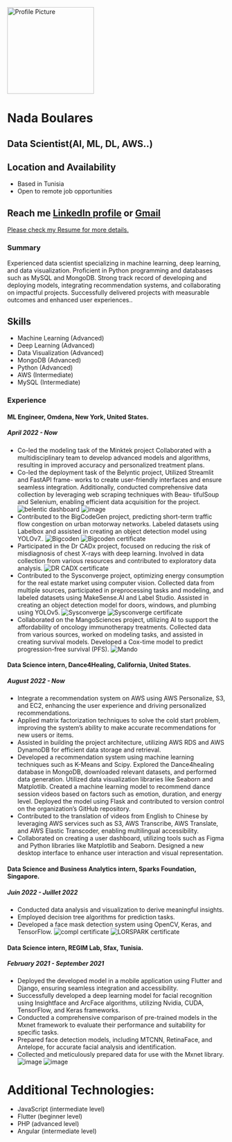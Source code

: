 <img src="nada_boulares.png" alt="Profile Picture" width="200"/>

# Nada Boulares

## Data Scientist(AI, ML, DL, AWS..)
## Location and Availability

- Based in Tunisia
- Open to remote job opportunities
## Reach me [LinkedIn profile](https://www.linkedin.com/in/nada-boulares-83129214b/)  or [Gmail](nada.boulaares@gmail.com)
[Please check my Resume for more details.](https://drive.google.com/file/d/1pRxb8qQWBMS1EiTPUVY0mpfwfSilLYAf/view?usp=sharing)

### Summary
Experienced data scientist specializing in machine learning, deep learning,
and data visualization. Proficient in Python programming and databases
such as MySQL and MongoDB. Strong track record of developing and
deploying models, integrating recommendation systems, and collaborating
on impactful projects. Successfully delivered projects with measurable
outcomes and enhanced user experiences..
## Skills

- Machine Learning (Advanced)
- Deep Learning (Advanced)
- Data Visualization (Advanced)
- MongoDB (Advanced)
- Python (Advanced)
- AWS (Intermediate)
- MySQL (Intermediate)

### Experience
#### ML Engineer, Omdena, New York, United States.
##### April 2022 - Now
- Co-led the modeling task of the Minktek project Collaborated with a multidisciplinary
team to develop advanced models and algorithms, resulting in improved accuracy and
personalized treatment plans.
- Co-led the deployment task of the Belyntic project, Utilized Streamlit and FastAPI frame-
works to create user-friendly interfaces and ensure seamless integration. Additionally,
conducted comprehensive data collection by leveraging web scraping techniques with Beau-
tifulSoup and Selenium, enabling efficient data acquisition for the project.
![belentic dashboard](BELENTIC.png)
![image](omlor.png)
- Contributed to the BigCodeGen project, predicting short-term traffic flow congestion on
urban motorway networks. Labeled datasets using Labelbox and assisted in creating an
object detection model using YOLOv7..
 ![Bigcoden](b.png)
 ![Bigcoden certificate](bigcoden.png)
- Participated in the Dr CADx project, focused on reducing the risk of misdiagnosis of chest X-rays with deep learning. Involved in data collection from various resources and contributed to exploratory data analysis.
![DR CADX certificate](drcadx.png)
- Contributed to the Sysconverge project, optimizing energy consumption for the real estate
market using computer vision. Collected data from multiple sources, participated in
preprocessing tasks and modeling, and labeled datasets using MakeSense.AI and Label
Studio. Assisted in creating an object detection model for doors, windows, and plumbing
using YOLOv5.
 ![Sysconverge](s.png)
![Sysconverge certificate](sysconverge.png)
- Collaborated on the MangoSciences project, utilizing AI to support the affordability of
oncology immunotherapy treatments. Collected data from various sources, worked on
modeling tasks, and assisted in creating survival models. Developed a Cox-time model to
predict progression-free survival (PFS).
![Mando](m.png)
#### Data Science intern, Dance4Healing, California, United States.
##### August 2022 - Now
- Integrate a recommendation system on AWS using AWS Personalize, S3, and EC2, enhancing
the user experience and driving personalized recommendations.
- Applied matrix factorization techniques to solve the cold start problem, improving the
system’s ability to make accurate recommendations for new users or items.
- Assisted in building the project architecture, utilizing AWS RDS and AWS DynamoDB for
efficient data storage and retrieval.
- Developed a recommendation system using machine learning techniques such as K-Means
and Scipy. Explored the Dance4healing database in MongoDB, downloaded relevant
datasets, and performed data generation. Utilized data visualization libraries like Seaborn
and Matplotlib. Created a machine learning model to recommend dance session videos
based on factors such as emotion, duration, and energy level. Deployed the model using
Flask and contributed to version control on the organization’s GitHub repository.
- Contributed to the translation of videos from English to Chinese by leveraging AWS services
such as S3, AWS Transcribe, AWS Translate, and AWS Elastic Transcoder, enabling
multilingual accessibility.
- Collaborated on creating a user dashboard, utilizing tools such as Figma and Python
libraries like Matplotlib and Seaborn. Designed a new desktop interface to enhance user
interaction and visual representation.



#### Data Science and Business Analytics intern, Sparks Foundation, Singapore.
##### Juin 2022 - Juillet 2022
- Conducted data analysis and visualization to derive meaningful insights.
- Employed decision tree algorithms for prediction tasks.
- Developed a face mask detection system using OpenCV, Keras, and TensorFlow.
![compl certificate](sparks.png)
![LORSPARK certificate](lors.png)

#### Data Science intern, REGIM Lab, Sfax, Tunisia.
##### February 2021 - September 2021
- Deployed the developed model in a mobile application using Flutter and Django, ensuring
seamless integration and accessibility.
- Successfully developed a deep learning model for facial recognition using Insightface and
ArcFace algorithms, utilizing Nvidia, CUDA, TensorFlow, and Keras frameworks.
- Conducted a comprehensive comparison of pre-trained models in the Mxnet framework to
evaluate their performance and suitability for specific tasks.
- Prepared face detection models, including MTCNN, RetinaFace, and Antelope, for accurate
facial analysis and identification.
- Collected and meticulously prepared data for use with the Mxnet library.
![image](bio1.png)
![image](bio2.png)

# Additional Technologies:
- JavaScript (intermediate level)
- Flutter (beginner level)
- PHP (advanced level)
- Angular (intermediate level)
